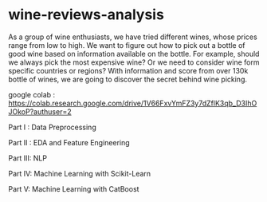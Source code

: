 # wine-reviews-analysis
As a group of wine enthusiasts, we have tried different wines, whose prices range from low to high. We want to figure out how to pick out a bottle of good wine based on information available on the bottle. For example, should we always pick the most expensive wine? Or we need to consider wine form specific countries or regions? With information and score from over 130k bottle of wines, we are going to discover the secret behind wine picking.

google colab : https://colab.research.google.com/drive/1V66FxvYmFZ3y7dZflK3qb_D3IhOJOkoP?authuser=2

Part I : Data Preprocessing

Part II : EDA and Feature Engineering

Part III: NLP

Part IV: Machine Learning with Scikit-Learn

Part V: Machine Learning with CatBoost
